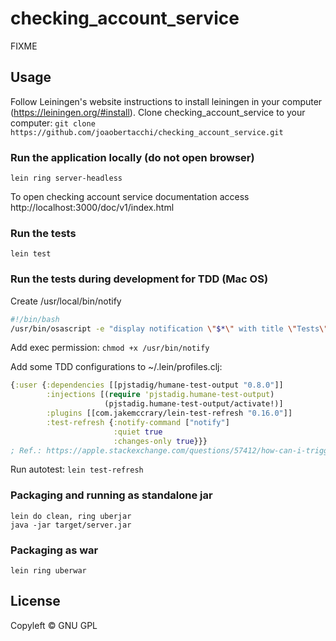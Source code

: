 # checking_account_service

FIXME

## Usage

Follow Leiningen's website instructions to install leiningen in your computer (https://leiningen.org/#install).
Clone checking_account_service to your computer:
`git clone https://github.com/joaobertacchi/checking_account_service.git`

### Run the application locally (do not open browser)

`lein ring server-headless`

To open checking account service documentation access http://localhost:3000/doc/v1/index.html

### Run the tests

`lein test`

### Run the tests during development for TDD (Mac OS)
Create /usr/local/bin/notify
```bash
#!/bin/bash
/usr/bin/osascript -e "display notification \"$*\" with title \"Tests\""
```

Add exec permission:
`chmod +x /usr/bin/notify`

Add some TDD configurations to ~/.lein/profiles.clj:
```clojure
{:user {:dependencies [[pjstadig/humane-test-output "0.8.0"]]
        :injections [(require 'pjstadig.humane-test-output)
                     (pjstadig.humane-test-output/activate!)]
        :plugins [[com.jakemccrary/lein-test-refresh "0.16.0"]]
        :test-refresh {:notify-command ["notify"]
                       :quiet true
                       :changes-only true}}}
; Ref.: https://apple.stackexchange.com/questions/57412/how-can-i-trigger-a-notification-center-notification-from-an-applescript-or-shel
````

Run autotest:
`lein test-refresh`

### Packaging and running as standalone jar

```
lein do clean, ring uberjar
java -jar target/server.jar
```

### Packaging as war

`lein ring uberwar`

## License

Copyleft © GNU GPL
